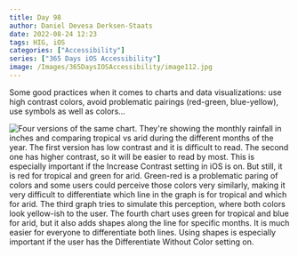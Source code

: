 ```yaml
---
title: Day 98
author: Daniel Devesa Derksen-Staats
date: 2022-08-24 12:23
tags: HIG, iOS
categories: ["Accessibility"]
series: ["365 Days iOS Accessibility"]
image: /Images/365DaysIOSAccessibility/image112.jpg
---
```


Some good practices when it comes to charts and data visualizations: use high contrast colors, avoid problematic pairings (red-green, blue-yellow), use symbols as well as colors...

![Four versions of the same chart. They're showing the monthly rainfall in inches and comparing tropical vs arid during the different months of the year. The first version has low contrast and it is difficult to read. The second one has higher contrast, so it will be easier to read by most. This is especially important if the Increase Contrast setting in iOS is on. But still, it is red for tropical and green for arid. Green-red is a problematic paring of colors and some users could perceive those colors very similarly, making it very difficult to differentiate which line in the graph is for tropical and which for arid. The third graph tries to simulate this perception, where both colors look yellow-ish to the user. The fourth chart uses green for tropical and blue for arid, but it also adds shapes along the line for specific months. It is much easier for everyone to differentiate both lines. Using shapes is especially important if the user has the Differentiate Without Color setting on.](/Images/365DaysIOSAccessibility/image112.jpg)